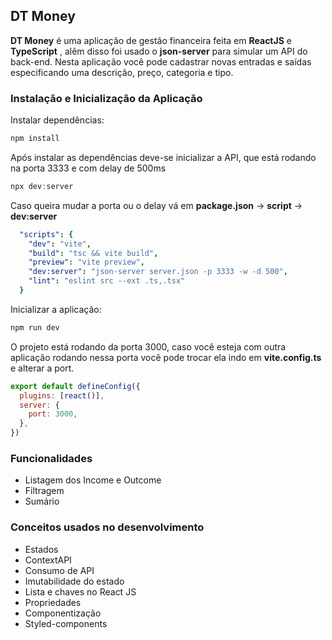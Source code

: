 ## DT Money
**DT Money** é uma aplicação de gestão financeira feita em **ReactJS** e **TypeScript** , alêm disso foi usado o **json-server** para simular um API do back-end. Nesta aplicação você pode cadastrar novas entradas e saídas especificando uma descrição, preço, categoria e tipo.

### Instalação e Inicialização da Aplicação

Instalar dependências:
```js
npm install
```

Após instalar as dependências deve-se inicializar a API, que está rodando na porta 3333 e com delay de 500ms
```js
npx dev:server
```
Caso queira mudar a porta ou o delay vá em **package.json** -> **script** -> **dev:server**
```yaml
  "scripts": {
    "dev": "vite",
    "build": "tsc && vite build",
    "preview": "vite preview",
    "dev:server": "json-server server.json -p 3333 -w -d 500",
    "lint": "eslint src --ext .ts,.tsx"
  }
```
Inicializar a aplicação:
```js
npm run dev
```
O projeto está rodando da porta 3000, caso você esteja com outra aplicação rodando nessa porta você pode trocar ela indo em **vite.config.ts** e alterar a port.
```js
export default defineConfig({
  plugins: [react()],
  server: {
    port: 3000,
  },
})
```

### Funcionalidades
* Listagem dos Income e Outcome
* Filtragem
* Sumário

### Conceitos usados no desenvolvimento 
* Estados
* ContextAPI
* Consumo de API
* Imutabilidade do estado 
* Lista e chaves no React JS
* Propriedades
* Componentização
* Styled-components